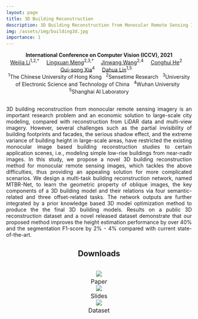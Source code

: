 ```yaml
---
layout: page
title: 3D Building Reconstruction
description: 3D Building Reconstruction from Monocular Remote Sensing Images
img: /assets/img/building3d.jpg
importance: 1
---
```


<center><b>International Conference on Computer Vision (ICCV), 2021</b></center>


<center>
<td colspan="5" id="authors">
<a href="http://liweijia.github.io">Weijia Li</a><sup>1,2,*</sup> &nbsp;&nbsp;&nbsp;
<a href="https://liweijia.github.io/projects/building_3d/">Lingxuan Meng</a><sup>2,3,*</sup> &nbsp;&nbsp;&nbsp;
<a href="https://liweijia.github.io/projects/building_3d/">Jinwang Wang</a><sup>2,4</sup> &nbsp;&nbsp;&nbsp;
<a href="https://liweijia.github.io/projects/building_3d/">Conghui He</a><sup>2</sup> &nbsp;&nbsp;&nbsp;
<a href="http://www.captain-whu.com/xia_En.html">Gui-song Xia</a><sup>4</sup> &nbsp;&nbsp;&nbsp;
<a href="https://dahua.site">Dahua Lin</a><sup>1,5</sup> &nbsp;&nbsp;&nbsp;
</td>
</center>

<center>
<td colspan="5" id="affiliation">
<sup>1</sup>The Chinese University of Hong Kong &nbsp;
<sup>2</sup>Sensetime Research &nbsp;
<sup>3</sup>University of Electronic Science and Technology of China &nbsp;
<sup>4</sup>Wuhan University &nbsp;
<sup>5</sup>Shanghai AI Laboratory

</td>
</center>



<div class="row">
    <div class="col-sm mt-3 mt-md-0">
        <img class="img-fluid rounded z-depth-1" src="{{ '/assets/img/building3d-teasor-v2.png' | relative_url }}" alt="" title="example image"/>
    </div>
</div>

<div class="caption">

</div>

<p style="text-align:justify; text-justify:inter-ideograph;">
3D building reconstruction from monocular remote sensing imagery is an important research problem and an economic solution to large-scale city modeling, compared with reconstruction from LiDAR data and multi-view imagery. However, several challenges such as the partial invisibility of building footprints and facades, the serious shadow effect, and the extreme variance of building height in large-scale areas, have restricted the existing monocular image based building reconstruction studies to certain application scenes, i.e., modeling simple low-rise buildings from near-nadir images. In this study, we propose a novel 3D building reconstruction method for monocular remote sensing images, which tackles the above difficulties, thus providing an appealing solution for more complicated scenarios. We design a multi-task building reconstruction network, named MTBR-Net, to learn the geometric property of oblique images, the key components of a 3D building model and their relations via four semantic-related and three offset-related tasks. The network outputs are further integrated by a prior knowledge based 3D model optimization method to produce the the final 3D building models. Results on a public 3D reconstruction dataset and a novel released dataset demonstrate that our proposed method improves the height estimation performance by over 40% and the segmentation F1-score by 2% - 4% compared with current state-of-the-art.
</p>


<center><h2><a id="downloads">Downloads</a></h2></center>
<br>

<div class="row">
    <div class="col-sm mt-3 mt-md-0">
	 <center>
	  <a href="/assets/pdf/ICCV-21-paper.pdf"><img class="rounded" onmouseover="this.src='/assets/img/icon_paper.png';" onmouseout="this.src='/assets/img/icon_paper.png';" src = "/assets/img/icon_paper.png" height = "150px"></a><br>
	  <span style="font-size:16px">Paper</span><br>
    </center>
    </div>
    <div class="col-sm mt-3 mt-md-0">
	 <center>
	  <a href="/assets/pdf/ICCV-21-slides.pdf"><img class="rounded" onmouseover="this.src='/assets/img/icon_slide.png';" onmouseout="this.src='/assets/img/icon_slide.png';" src = "/assets/img/icon_slide.png" height = "150px"></a><br>
	  <span style="font-size:16px">Slides</span><br>
    </center>
    </div>
    <div class="col-sm mt-3 mt-md-0">
	 <center>
	  <a href="https://drive.google.com/drive/folders/1HQDXZhXaQfgCc8xti8fIbV3lxpbJOa4e"><img class="rounded" onmouseover="this.src='/assets/img/icon_dataset1.png';" onmouseout="this.src='/assets/img/icon_dataset1.png';" src = "/assets/img/icon_dataset1.png" height = "150px"></a><br>
	  <span style="font-size:16px">Dataset</span><br>
    </center>
    </div>
</div>
